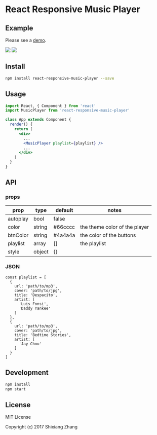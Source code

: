 # React Responsive Music Player

## Example

Please see a [demo](http://alickzhang.github.io/react-responsive-music-player/).

![](http://res.cloudinary.com/alick/image/upload/v1502761479/screenshot_mem5hg.png)
![](http://res.cloudinary.com/alick/image/upload/v1502763028/screenshot_uhqb7f.png)

## Install

``` bash
npm install react-responsive-music-player --save
```

## Usage

``` jsx
import React, { Component } from 'react'
import MusicPlayer from 'react-responsive-music-player'

class App extends Component {
  render() {
    return (
      <div>
        ...
        <MusicPlayer playlist={playlist} />
        ...
      </div>
    )
  }
}
```

## API

### props

prop       | type   | default | notes
-----------|--------|---------|--------
autoplay   | bool   | false   |
color      | string | #66cccc | the theme color of the player
btnColor   | string | #4a4a4a | the color of the buttons
playlist   | array  | []      | the playlist
style      | object | {}      |

### JSON

```
const playlist = [
  {
    url: 'path/to/mp3',
    cover: 'path/to/jpg',
    title: 'Despacito',
    artist: [
      'Luis Fonsi',
      'Daddy Yankee'
    ]
  },
  {
    url: 'path/to/mp3',
    cover: 'path/to/jpg',
    title: 'Bedtime Stories',
    artist: [
      'Jay Chou'
    ]
  }
]
```

## Development

``` bash
npm install
npm start
```

## License

MIT License

Copyright (c) 2017 Shixiang Zhang
